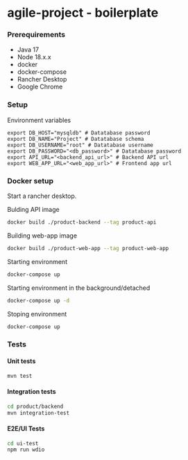 # agile-project - boilerplate

### Prerequirements

- Java 17
- Node 18.x.x
- docker
- docker-compose
- Rancher Desktop
- Google Chrome


### Setup

Environment variables
```
export DB_HOST="mysqldb" # Datatabase password
export DB_NAME="Project" # Datatabase schema
export DB_USERNAME="root" # Datatabase username
export DB_PASSWORD="<db_password>" # Datatabase password
export API_URL="<backend_api_url>" # Backend API url
export WEB_APP_URL="<web_app_url>" # Frontend app url
```

### Docker setup



Start a rancher desktop.

Bulding API image
```bash
docker build ./product-backend --tag product-api
```

Building web-app image
```bash
docker build ./product-web-app --tag product-web-app
```


Starting environment
```bash
docker-compose up
```

Starting environment in the background/detached
```bash
docker-compose up -d
```

Stoping environment
```bash
docker-compose up
```


### Tests

#### Unit tests
```bash
mvn test
```

#### Integration tests
```bash
cd product/backend
mvn integration-test
```

#### E2E/UI Tests

```bash
cd ui-test
npm run wdio
```
